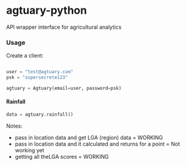 # agtuary-python

API wrapper interface for agricultural analytics 

### Usage

Create a client:

```python

user = "test@agtuary.com"
psk = "supersecrete123"

agtuary = Agtuary(email=user, password=psk)
```

#### Rainfall

```python
data = agtuary.rainfall()
```

Notes:

- pass in location data and get LGA (region) data = WORKING
- pass in location data and it calculated and returns for a point = Not working yet
- getting all theLGA scores = WORKING

